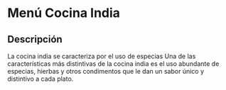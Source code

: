 # Menú Cocina India

## Descripción
La cocina india se caracteriza por el uso de especias
Una de las características más distintivas de la cocina india es el uso abundante de especias, hierbas y otros condimentos que le dan un sabor único y distintivo a cada plato.